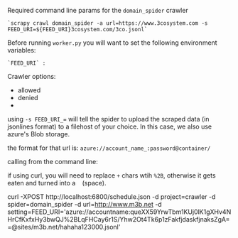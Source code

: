 Required command line params for the `domain_spider` crawler

    `scrapy crawl domain_spider -a url=https://www.3cosystem.com -s FEED_URI=${FEED_URI}3cosystem.com/3co.jsonl`

Before running `worker.py` you will want to set the following environment variables:

    `FEED_URI` : 


Crawler options:

  - allowed
  - denied
  - 

using `-s FEED_URI_=` will tell the spider to upload the scraped data (in jsonlines format) to a filehost of your choice. In
this case, we also use azure's Blob storage.

the format for that url is: `azure://account_name_:password@container/`

calling from the command line:

if using curl, you will need to replace `+` chars wtih `%2B`, otherwise it 
gets eaten and turned into a ` ` (space).

curl -XPOST http://localhost:6800/schedule.json -d  project=crawler -d spider=domain_spider -d url=http://www.m3b.net -d setting=FEED_URI='azure://accountname:queXX59YrwTbm1KUj0lK1gXHv4NHrCfKxfxHy3bwQJ%2BLqFHCay6r1S/Yhw2Ot4Tk6p1zFakfjdaskfjnaksZgA==@sites/m3b.net/hahaha123000.jsonl'
